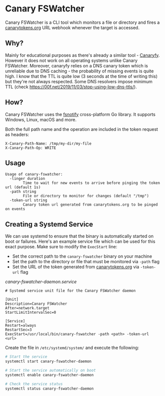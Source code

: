 # Canary FSWatcher

Canary FSWatcher is a CLI tool which monitors a file or directory and fires a [canarytokens.org](https://canarytokens.org/generate) URL webhook whenever the target is accessed.

## Why?

Mainly for educational purposes as there's already a similar tool - [Canaryfy](https://github.com/thinkst/canaryfy). However it does not work on all operating systems unlike Canary FSWatcher. Moreover, canaryfy relies on a DNS canary token which is unreliable due to DNS caching - the probability of missing events is quite high. I know that the TTL is quite low (3 seconds at the time of writing this) but 
they're not always respected. Some DNS resolvers impose minimum TTL (check https://00f.net/2019/11/03/stop-using-low-dns-ttls/).

## How?

Canary FSWatcher uses the [fsnotify](https://github.com/fsnotify/fsnotify) cross-platform Go library. It supports Windows, Linux, macOS and more.

Both the full path name and the operation are included in the token request as headers:
```
X-Canary-Path-Name: /tmp/my-dir/my-file
X-Canary-Path-Op: WRITE
```

## Usage

```
Usage of canary-fswatcher:
  -linger duration
    	Time to wait for new events to arrive before pinging the token url (default 1s)
  -path string
    	File or directory to monitor for changes (default "/tmp")
  -token-url string
    	Canary token url generated from canarytokens.org to be pinged on events
```

## Creating a Systemd Service

We can use systemd to ensure that the binary is automatically started on boot or failures. Here's an example service file which can be used for this exact purpose. Make sure to modify the `ExecStart` line:

* Set the correct path to the `canary-fswatcher` binary on your machine
* Set the path to the directory or file that must be monitored via `-path` flag
* Set the URL of the token generated from [canarytokens.org](https://canarytokens.org/generate) via `-token-url` flag

*canary-fswatcher-daemon.service*
```
# Systemd service unit file for the Canary FSWatcher daemon

[Unit]
Description=Canary FSWatcher
After=network.target
StartLimitIntervalSec=0

[Service]
Restart=always
RestartSec=3
ExecStart=/usr/local/bin/canary-fswatcher -path <path> -token-url <url>
```

Create the file in `/etc/systemd/system/` and execute the following:

```sh
# Start the service
systemctl start canary-fswatcher-daemon

# Start the service automatically on boot
systemctl enable canary-fswatcher-daemon

# Check the service status
systemctl status canary-fswatcher-daemon
```
